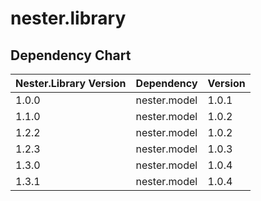 # nester.library

## Dependency Chart

| Nester.Library Version  | Dependency    | Version       |
| ----------------------- | ------------- | ------------- |
| 1.0.0                   | nester.model  | 1.0.1         |
| 1.1.0                   | nester.model  | 1.0.2         |
| 1.2.2                   | nester.model  | 1.0.2         |
| 1.2.3                   | nester.model  | 1.0.3         |
| 1.3.0                   | nester.model  | 1.0.4         |
| 1.3.1                   | nester.model  | 1.0.4         |

